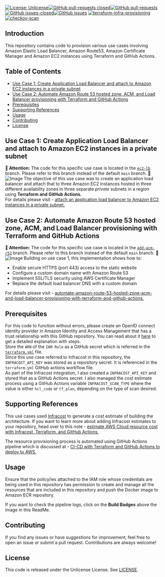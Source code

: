 [![License: Unlicense](https://img.shields.io/badge/license-Unlicense-white.svg)](https://choosealicense.com/licenses/unlicense/)[![GitHub pull-requests closed](https://img.shields.io/github/issues-pr-closed/kunduso/add-aws-elb-ec2-private-subnet-terraform)](https://github.com/kunduso/add-aws-elb-ec2-private-subnet-terraform/pulls?q=is%3Apr+is%3Aclosed)[![GitHub pull-requests](https://img.shields.io/github/issues-pr/kunduso/add-aws-elb-ec2-private-subnet-terraform)](https://GitHub.com/kunduso/add-aws-elb-ec2-private-subnet-terraform/pull/)
[![GitHub issues-closed](https://img.shields.io/github/issues-closed/kunduso/add-aws-elb-ec2-private-subnet-terraform)](https://github.com/kunduso/add-aws-elb-ec2-private-subnet-terraform/issues?q=is%3Aissue+is%3Aclosed)[![GitHub issues](https://img.shields.io/github/issues/kunduso/add-aws-elb-ec2-private-subnet-terraform)](https://GitHub.com/kunduso/add-aws-elb-ec2-private-subnet-terraform/issues/)
[![terraform-infra-provisioning](https://github.com/kunduso/add-aws-elb-ec2-private-subnet-terraform/actions/workflows/terraform.yml/badge.svg)](https://github.com/kunduso/add-aws-elb-ec2-private-subnet-terraform/actions/workflows/terraform.yml) [![checkov-scan](https://github.com/kunduso/add-aws-elb-ec2-private-subnet-terraform/actions/workflows/code-scan.yml/badge.svg)](https://github.com/kunduso/add-aws-elb-ec2-private-subnet-terraform/actions/workflows/code-scan.yml)
## Introduction
This repository contains code to provision various use cases involving Amazon Elastic Load Balancer, Amazon Route53, Amazon Certificate Manager and Amazon EC2 instances using Terraform and GitHub Actions.
## Table of Contents
- [Use Case 1: Create Application Load Balancer and attach to Amazon EC2 instances in a private subnet](#use-case-1-create-application-load-balancer-and-attach-to-amazon-ec2-instances-in-a-private-subnet)
- [Use Case 2: Automate Amazon Route 53 hosted zone, ACM, and Load Balancer provisioning with Terraform and GitHub Actions](#use-case-2-automate-amazon-route-53-hosted-zone-acm-and-load-balancer-provisioning-with-terraform-and-github-actions)
- [Prerequisites](#prerequisites)
- [Supporting References](#supporting-references)
- [Usage](#usage)
- [Contributing](#contributing)
- [License](#license)

## Use Case 1: Create Application Load Balancer and attach to Amazon EC2 instances in a private subnet
**🔔 Attention:** The code for this specific use case is located in the [`ec2-lb`](https://github.com/kunduso/add-aws-elb-ec2-private-subnet-terraform/tree/ec2-lb) branch. Please refer to this branch instead of the default `main` branch. **🔔**
![Image](https://skdevops.files.wordpress.com/2023/07/79-image-1-2.png)
The objective of this use case was to create an application load balancer and attach that to three Amazon EC2 instances hosted in three different availability zones in three separate *private* subnets in a region using **Terraform and GitHub Actions.**
<br />For details please visit - [attach an application load balancer to Amazon EC2 instances in a private subnet.](https://skundunotes.com/2023/07/26/attach-an-application-load-balancer-to-amazon-ec2-instances-in-a-private-subnet/)

## Use Case 2: Automate Amazon Route 53 hosted zone, ACM, and Load Balancer provisioning with Terraform and GitHub Actions
**🔔 Attention:** The code for this specific use case is located in the [`add-acm-r53`](https://github.com/kunduso/add-aws-elb-ec2-private-subnet-terraform/tree/add-acm-r53) branch. Please refer to this branch instead of the default `main` branch. **🔔**
![Image](https://skdevops.files.wordpress.com/2025/03/112-image-0.png)
Building on use case 1, this implementation shows how to:
- Enable secure HTTPS (port 443) access to the static website
- Configure a custom domain name with Amazon Route 53
- Implement SSL/TLS security using AWS Certificate Manager
- Replace the default load balancer DNS with a custom domain

For details please visit - [automate-amazon-route-53-hosted-zone-acm-and-load-balancer-provisioning-with-terraform-and-github-actions.](http://skundunotes.com/2025/03/25/automate-amazon-route-53-hosted-zone-acm-and-load-balancer-provisioning-with-terraform-and-github-actions/)

## Prerequisites
For this code to function without errors, please create an OpenID connect identity provider in Amazon Identity and Access Management that has a trust relationship with this GitHub repository. You can read about it [here](https://skundunotes.com/2023/02/28/securely-integrate-aws-credentials-with-github-actions-using-openid-connect/) to get a detailed explanation with steps.
<br />Store the `ARN` of the `IAM Role` as a GitHub secret which is referred in the [`terraform.yml`](https://github.com/kunduso/add-aws-elb-ec2-private-subnet-terraform/blob/4144f6ea8f2599658a760f382241594aa001b433/.github/workflows/terraform.yml#L31-L36) file.
<br />Since this use case referred to Infracost in this repository, the `INFRACOST_API_KEY` was stored as a repository secret. It is referenced in the `terraform.yml` GitHub actions workflow file.
<br />As part of the Infracost integration, I also created a `INFRACOST_API_KEY` and stored that as a GitHub Actions secret. I also managed the cost estimate process using a GitHub Actions variable `INFRACOST_SCAN_TYPE` where the value is either `hcl_code` or `tf_plan`, depending on the type of scan desired.

## Supporting References
This use cases used [Infracost](https://www.infracost.io/) to generate a cost estimate of building the architecture. If you want to learn more about adding Infracost estimates to your repository, head over to this note - [estimate AWS Cloud resource cost with Infracost, Terraform, and GitHub Actions.](https://skundunotes.com/2023/07/17/estimate-aws-cloud-resource-cost-with-infracost-terraform-and-github-actions/)

The resource provisioning process is automated using GitHub Actions pipeline which is discussed at - [CI-CD with Terraform and GitHub Actions to deploy to AWS.](https://skundunotes.com/2023/03/07/ci-cd-with-terraform-and-github-actions-to-deploy-to-aws/)
## Usage
Ensure that the policy/ies attached to the IAM role whose credentials are being used in this repository has permission to create and manage all the resources that are included in this repository and push the Docker image to Amazon ECR repository.

If you want to check the pipeline logs, click on the **Build Badges** above the image in this ReadMe.

## Contributing
If you find any issues or have suggestions for improvement, feel free to open an issue or submit a pull request. Contributions are always welcome!

## License
This code is released under the Unlicense License. See [LICENSE](LICENSE).